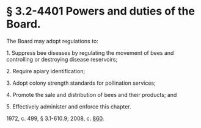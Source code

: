 # § 3.2-4401 Powers and duties of the Board.

<p>The Board may adopt regulations to:</p><p>1. Suppress bee diseases by regulating the movement of bees and controlling or destroying disease reservoirs;</p><p>2. Require apiary identification;</p><p>3. Adopt colony strength standards for pollination services;</p><p>4. Promote the sale and distribution of bees and their products; and</p><p>5. Effectively administer and enforce this chapter.</p><p>1972, c. 499, § 3.1-610.9; 2008, c. <a href='http://lis.virginia.gov/cgi-bin/legp604.exe?081+ful+CHAP0860'>860</a>.</p>